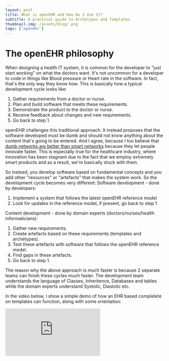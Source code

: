 ```yaml
---
layout: post
title: What is openEHR and How Do I Use It?
subtitle: A practical guide to Archetypes and Templates.
thumbnail-img: /assets/blog/.png
tags: ['openehr']
---
```


# The openEHR philosophy
When designing a health IT system, it is common for the developer to "just start working" on what the doctors want. It's not uncommon for a developer to code in things like Blood pressure or Heart rate in the software. In fact, that's the only way they know how. This is basically how a typical development cycle looks like:
1. Gather requirements from a doctor or nurse.
2. Plan and build software that meets these requirements.
3. Demonstrate the product to the doctor or nurse.
4. Receive feedback about changes and new requirements.
5. Go back to step 1.

openEHR challenges this traditional approach. It instead proposes that the software developed must be dumb and should not know anything about the content that's going to be entered. And I agree, because I too believe that [dumb networks are better than smart networks](https://medium.com/@aantonop/why-dumb-networks-are-better-f0b94c271b76) because they let people innovate faster. This is especially true for the healthcare industry, where innovation has been stagnant due to the fact that we employ extremely smart products and as a result, we're basically stuck with them.

So instead, you develop software based on fundamental concepts and you add other "resources" or "artefacts" that makes the system work. So the development cycle becomes very different:
Software development - done by developers:
1. Implement a system that follows the latest openEHR reference model
2. Look for updates in the reference model, if present, go back to step 1

Content development - done by domain experts (doctors/nurses/health informaticians): 
1. Gather new requirements.
2. Create artefacts based on these requirements (templates and archetypes).
3. Test these artefacts with software that follows the openEHR reference model.
4. Find gaps in these artefacts.
5. Go back to step 1.

The reason why the above approach is much faster is because 2 separate teams can finish these cycles much faster. The development team understands the language of Classes, Inheritence, Databases and tables while the domain experts understand Systolic, Diastolic etc.

In the video below, I show a simple demo of how an EHR based complelete on templates can function, along with some orientation:

<div class="youtube-embed-container">
<iframe src="https://www.youtube.com/embed/Zn4Muj2IOlM" frameborder="0" allow="accelerometer; autoplay; clipboard-write; encrypted-media; gyroscope; picture-in-picture" allowfullscreen></iframe>
</div>

